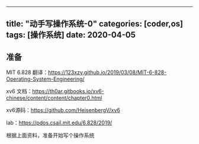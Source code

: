 
---
title: "动手写操作系统-0"
categories: [coder,os]
tags: [操作系统]
date: 2020-04-05
---


## 准备

MIT 6.828 翻译：https://123xzy.github.io/2019/03/08/MIT-6-828-Operating-System-Engineering/

xv6 文档：https://th0ar.gitbooks.io/xv6-chinese/content/content/chapter0.html

xv6源码：https://github.com/HeisenbergV/xv6

lab：https://pdos.csail.mit.edu/6.828/2019/

根据上面资料，准备开始写个操作系统